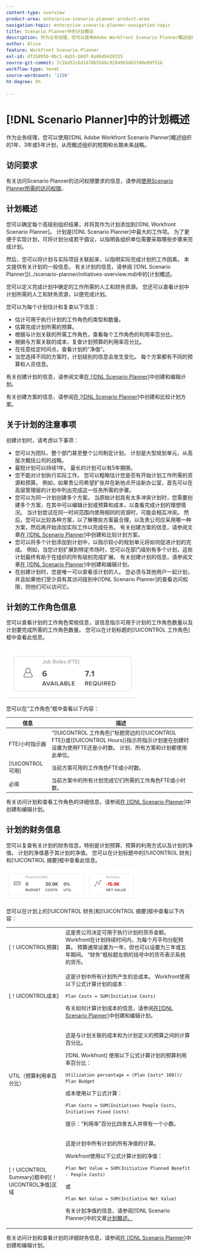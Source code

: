 ```yaml
---
content-type: overview
product-area: enterprise-scenario-planner-product-area
navigation-topic: enterprise-scenario-planner-navigation-topic
title: Scenario Planner中的计划概览
description: 作为业务经理，您可以使用Adobe Workfront Scenario Planner概述组织的1年、3年或5年计划，从而概述组织的短期和长期未来战略。
author: Alina
feature: Workfront Scenario Planner
exl-id: df2b895b-8bc1-4a55-b0d7-8a06db420315
source-git-commit: 7c1bd52c6d1878b556bc92849b5d65fd0e89f51b
workflow-type: tm+mt
source-wordcount: '1150'
ht-degree: 0%

---
```


# [!DNL Scenario Planner]中的计划概述

作为业务经理，您可以使用[!DNL Adobe Workfront Scenario Planner]概述组织的1年、3年或5年计划，从而概述组织的短期和长期未来战略。

## 访问要求

有关访问Scenario Planner的访问权限要求的信息，请参阅[使用Scenario Planner所需的访问权限](/help/quicksilver/scenario-planner/access-needed-to-use-sp.md)。

## 计划概述

<!--
<p data-mc-conditions="QuicksilverOrClassic.Draft mode">(NOTE: add information about utilization percentage for job roles - per this story?? - https://hub.workfront.com/task/5eb0784900083e1f2cabb60d6e0d04d3/overview)</p>
-->

您可以确定每个高级别组织结果，并将其作为计划添加到[!DNL Workfront Scenario Planner]。 计划是[!DNL Scenario Planner]中最大的工作项。 为了更便于实现计划，可将计划分成若干倡议，以指明各组织单位需要采取哪些步骤来完成计划。

然后，您可以将计划与实际项目关联起来，以指明实际完成计划的工作因素。 本文提供有关计划的一般信息。 有关计划的信息，请参阅 [!DNL Scenario Planner]](../scenario-planner/initiatives-overview.md)中的[计划概述。

您可以定义完成计划中确定的工作所需的人工和财务资源。 您还可以查看计划中计划所需的人工和财务资源，以便完成计划。

您可以为每个计划估计和复查以下信息：

* 估计可用于执行计划的工作角色的类型和数量。
* 估算完成计划所需的预算。
* 根据与计划关联的所需工作角色，查看每个工作角色的利用率百分比。
* 根据与方案关联的成本，复查计划预算的利用率百分比。
* 在任意给定时间点，查看计划的“净值”。
* 当您选择不同的方案时，计划级别的信息会发生变化。 每个方案都有不同的预算和人员信息。

有关创建计划的信息，请参阅文章[在 [!DNL Scenario Planner]](../scenario-planner/create-and-edit-plans.md)中创建和编辑计划。

有关创建方案的信息，请参阅[在 [!DNL Scenario Planner]](../scenario-planner/create-and-compare-scenarios-for-a-plan.md)中创建和比较计划方案。

## 关于计划的注意事项

创建计划时，请考虑以下事项：

* 您可以为团队、整个部门甚至整个公司制定计划。 计划是大型规划单元，从高层次概括公司的战略。
* 最短计划可以持续1年。 最长的计划可以有5年期限。
* 您不能对计划执行实际工作。 您可以粗略估计您是否有开始计划工作所需的资源和预算。 例如，如果贵公司希望扩张并在新地点开设新办公室，首先可以在高层管理层的计划中列出完成这一任务所需的步骤。
* 您可以为同一计划创建多个方案。 当原始计划具有太多冲突计划时，您需要创建多个方案，在其中可以编辑计划或预算和成本，以查看完成计划的理想情况。 当计划尝试在同一时间范围内使用相同的资源时，可能会相互冲突。 然后，您可以比较各种方案，以了解哪些方案最合理，以及贵公司应采用哪一种方案，然后再开始添加实际工作以完成任务。 有关创建方案的信息，请参阅文章[在 [!DNL Scenario Planner]](../scenario-planner/create-and-compare-scenarios-for-a-plan.md)中创建和比较计划方案。
* 您可以将多个计划添加到计划中，以指示较小的规划单元将如何促进计划的完成。 例如，当您计划扩展到特定市场时，您可以在部门级别有多个计划，这些计划最终有助于在组织的所有级别完成扩展。 有关创建计划的信息，请参阅文章[在 [!DNL Scenario Planner]](../scenario-planner/create-and-edit-initiatives.md)中创建和编辑计划。
* 在创建计划时，您是唯一可以查看该计划的人。 您必须与其他用户一起计划，并且如果他们至少具有其访问级别中[!DNL Scenario Planner]的查看访问权限，则他们可以访问它。

## 计划的工作角色信息

您可以查看计划的工作角色常规信息，该信息指示可用于计划的工作角色数量以及计划要完成所需的工作角色数量。 您可以在计划标题的[!UICONTROL 工作角色]框中查看此信息。

![](assets/job-role-box-on-plan-not-expanded-fte-350x141.png)

您可以在“工作角色”框中查看以下内容：

| 信息 | 描述 |
|---|---|
| FTE/小时指示器 | “[!UICONTROL 工作角色]”标题旁边的([!UICONTROL FTE])或([!UICONTROL Hours])指示符指示计划是在创建时设置为使用FTE还是小时数。 计划、所有方案和计划都使用此单位。 |
| [!UICONTROL 可用] | 当前方案可用的工作角色FTE或小时数。 |
| 必填 | 当前方案中的所有计划完成它们所需的工作角色FTE或小时数。 |

有关访问计划和查看工作角色的详细信息，请参阅[在 [!DNL Scenario Planner]](../scenario-planner/create-and-edit-plans.md)中创建和编辑计划。

## 计划的财务信息

您可以复查有关计划的财务信息，特别是计划预算、预算的利用方式以及计划的净值。 计划的净值基于其计划的净值。 您可以在计划标题中的[!UICONTROL 财务]和[!UICONTROL 摘要]框中查看此信息。

![](assets/budget-net-value-boxes-on-plan-not-expanded-350x86.png)

您可以在计划上的[!UICONTROL 财务]和[!UICONTROL 摘要]框中查看以下内容：

<table style="table-layout:auto"> 
 <col> 
 <col> 
 <tbody> 
  <tr> 
   <td role="rowheader"> <p role="rowheader">[！UICONTROL预算] </p> <p role="rowheader"> </p> </td> 
   <td>这是贵公司决定可用于执行计划的货币金额。 Workfront在计划持续时间内，为每个月平均分配预算。 预算通常设置为一年，但也可以设置为三年或五年期间。 “财务”框标题左侧的括号中的货币表示系统的货币。 </td> 
  </tr> 
  <tr> 
   <td role="rowheader">[！UICONTROL成本]</td> 
   <td> <p>这是计划中所有计划所产生的总成本。 Workfront使用以下公式计算计划的成本：</p> <p><code>Plan Costs = SUM(Initiative Costs)</code> </p> <p>有关如何计算计划成本的信息，请参阅<a href="../scenario-planner/create-and-edit-initiatives.md" class="MCXref xref">在[!DNL Scenario Planner]</a>中创建和编辑计划。 </p> </td> 
  </tr> 
  <tr> 
   <td role="rowheader">UTIL（预算利用率百分比）</td> 
   <td> <p>这是与计划关联的成本和为计划定义的预算之间的计算百分比。 </p> <p>[!DNL Workfront] 使用以下公式计算计划的预算利用率百分比： </p> <p><code>Utilization percentage = (Plan Costs* 100))/ Plan Budget</code> </p> <p>成本使用以下公式计算：</p> <p><code>Plan Costs = SUM(Initiatives People Costs, Initiatives Fixed Costs)</code> </p> <p>提示：“利用率”百分比四舍五入并带有一个小数。 </p> </td> 
  </tr> 
  <tr> 
   <td role="rowheader"> <p role="rowheader">[！UICONTROL Summary]框</span>中的[！UICONTROL净值]区域<span></p> <p role="rowheader"> </p> </td> 
   <td> <p>这是计划中所有计划的所有净值的计算。 </p> <p>Workfront使用以下公式计算计划的净值： </p> <p><code>Plan Net Value = SUM(Initiative Planned Benefit - People Costs)</code> </p> <p>或</p> <p><code>Plan Net Value = SUM(Initiative Net Value)</code> </p> <p>有关计划净值的信息，请参阅[!DNL Scenario Planner]</a>中的文章<a href="../scenario-planner/initiatives-overview.md" class="MCXref xref">计划概述。</p> </td> 
  </tr> 
 </tbody> 
</table>

有关访问计划和查看计划的详细财务信息，请参阅[在 [!DNL Scenario Planner]](../scenario-planner/create-and-edit-plans.md)中创建和编辑计划。


